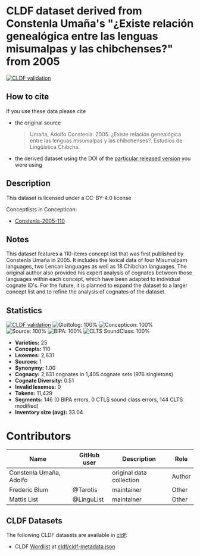 # CLDF dataset derived from Constenla Umaña's "¿Existe relación genealógica entre las lenguas misumalpas y las chibchenses?" from 2005

[![CLDF validation](https://github.com/lexibank/constenlachibchan/workflows/CLDF-validation/badge.svg)](https://github.com/lexibank/constenlachibchan/actions?query=workflow%3ACLDF-validation)

## How to cite

If you use these data please cite
- the original source
  > Umaña, Adolfo Constenla. 2005. ¿Existe relación genealógica entre las lenguas misumalpas y las chibchenses?. Estudios de Lingüística Chibcha.
- the derived dataset using the DOI of the [particular released version](../../releases/) you were using

## Description


This dataset is licensed under a CC-BY-4.0 license


Conceptlists in Concepticon:
- [Constenla-2005-110](https://concepticon.clld.org/contributions/Constenla-2005-110)
## Notes

This dataset features a 110-items concept list that was first published by Constenla Umaña in 2005. It includes the lexical data of four Misumalpam languages, two Lencan languages as well as 18 Chibchan languages. The original author also provided his expert analysis of cognates between those languages within each concept, which have been adapted to individual cognate ID's. For the future, it is planned to expand the dataset to a larger concept list and to refine the analysis of cognates of the dataset.


## Statistics


[![CLDF validation](https://github.com/lexibank/constenlachibchan/workflows/CLDF-validation/badge.svg)](https://github.com/lexibank/constenlachibchan/actions?query=workflow%3ACLDF-validation)
![Glottolog: 100%](https://img.shields.io/badge/Glottolog-100%25-brightgreen.svg "Glottolog: 100%")
![Concepticon: 100%](https://img.shields.io/badge/Concepticon-100%25-brightgreen.svg "Concepticon: 100%")
![Source: 100%](https://img.shields.io/badge/Source-100%25-brightgreen.svg "Source: 100%")
![BIPA: 100%](https://img.shields.io/badge/BIPA-100%25-brightgreen.svg "BIPA: 100%")
![CLTS SoundClass: 100%](https://img.shields.io/badge/CLTS%20SoundClass-100%25-brightgreen.svg "CLTS SoundClass: 100%")

- **Varieties:** 25
- **Concepts:** 110
- **Lexemes:** 2,631
- **Sources:** 1
- **Synonymy:** 1.00
- **Cognacy:** 2,631 cognates in 1,405 cognate sets (976 singletons)
- **Cognate Diversity:** 0.51
- **Invalid lexemes:** 0
- **Tokens:** 11,429
- **Segments:** 146 (0 BIPA errors, 0 CTLS sound class errors, 144 CLTS modified)
- **Inventory size (avg):** 33.04

# Contributors

Name | GitHub user | Description | Role
--- | --- | --- | ---
Constenla Umaña, Adolfo |  | original data collection | Author
Frederic Blum | @Tarotis | maintainer | Other
Mattis List | @LinguList | maintainer | Other




## CLDF Datasets

The following CLDF datasets are available in [cldf](cldf):

- CLDF [Wordlist](https://github.com/cldf/cldf/tree/master/modules/Wordlist) at [cldf/cldf-metadata.json](cldf/cldf-metadata.json)